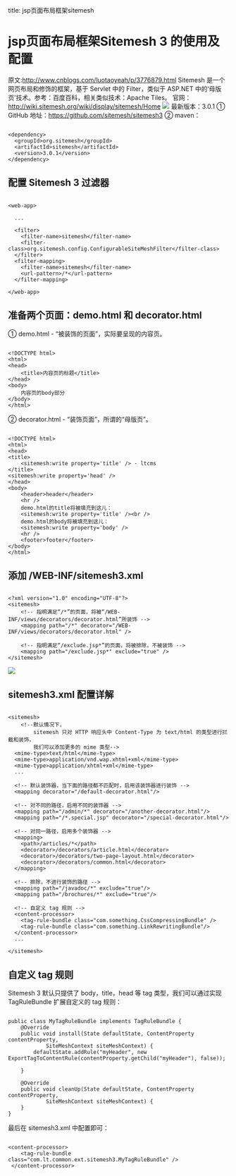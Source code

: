 title: jsp页面布局框架sitemesh 

#   jsp页面布局框架Sitemesh 3 的使用及配置 
原文:http://www.cnblogs.com/luotaoyeah/p/3776879.html
Sitemesh 是一个网页布局和修饰的框架，基于 Servlet 中的 Filter，类似于 ASP.NET 中的‘母版页’技术。参考：百度百科，相关类似技术：Apache Tiles。
官网：http://wiki.sitemesh.org/wiki/display/sitemesh/Home 
![](/data/dokuwiki/opensourcelearn/pasted/20150603-160445.png)
最新版本：3.0.1
① GitHub 地址：https://github.com/sitemesh/sitemesh3
② maven：
```

<dependency>
  <groupId>org.sitemesh</groupId>
  <artifactId>sitemesh</artifactId>
  <version>3.0.1</version>
</dependency>

```
##   配置 Sitemesh 3 过滤器 
```

<web-app>

  ...

  <filter>
    <filter-name>sitemesh</filter-name>
    <filter-class>org.sitemesh.config.ConfigurableSiteMeshFilter</filter-class>
  </filter>
  <filter-mapping>
    <filter-name>sitemesh</filter-name>
    <url-pattern>/*</url-pattern>
  </filter-mapping>
  
</web-app>

```
##  准备两个页面：demo.html 和 decorator.html 
① demo.html - “被装饰的页面”，实际要呈现的内容页。
```

<!DOCTYPE html>
<html>
<head>
    <title>内容页的标题</title>
</head>
<body>
    内容页的body部分
</body>
</html>

```
② decorator.html - “装饰页面”，所谓的“母版页”。
```

<!DOCTYPE html>
<html>
<head>
<title>
    <sitemesh:write property='title' /> - ltcms
</title>
<sitemesh:write property='head' />
</head>
<body>
    <header>header</header>
    <hr />
    demo.html的title将被填充到这儿：
    <sitemesh:write property='title' /><br />
    demo.html的body将被填充到这儿：
    <sitemesh:write property='body' />
    <hr />
    <footer>footer</footer>
</body>
</html>

```
##  添加 /WEB-INF/sitemesh3.xml 
```

<?xml version="1.0" encoding="UTF-8"?>
<sitemesh>
    <!-- 指明满足“/*”的页面，将被“/WEB-INF/views/decorators/decorator.html”所装饰 -->
    <mapping path="/*" decorator="/WEB-INF/views/decorators/decorator.html" />

    <!-- 指明满足“/exclude.jsp*”的页面，将被排除，不被装饰 -->
    <mapping path="/exclude.jsp*" exclude="true" />
</sitemesh>

```
![](/data/dokuwiki/opensourcelearn/pasted/20150603-160702.png)
##  sitemesh3.xml 配置详解 
```

<sitemesh>
    <!--默认情况下，
        sitemesh 只对 HTTP 响应头中 Content-Type 为 text/html 的类型进行拦截和装饰，
        我们可以添加更多的 mime 类型-->
  <mime-type>text/html</mime-type>
  <mime-type>application/vnd.wap.xhtml+xml</mime-type>
  <mime-type>application/xhtml+xml</mime-type>
  ...
  
  <!-- 默认装饰器，当下面的路径都不匹配时，启用该装饰器进行装饰 -->
  <mapping decorator="/default-decorator.html"/>
  
  <!-- 对不同的路径，启用不同的装饰器 -->
  <mapping path="/admin/*" decorator="/another-decorator.html"/>
  <mapping path="/*.special.jsp" decorator="/special-decorator.html"/>

  <!-- 对同一路径，启用多个装饰器 -->
  <mapping>
    <path>/articles/*</path>
    <decorator>/decorators/article.html</decorator>
    <decorator>/decorators/two-page-layout.html</decorator>
    <decorator>/decorators/common.html</decorator>
  </mapping>

  <!-- 排除，不进行装饰的路径 -->
  <mapping path="/javadoc/*" exclude="true"/>
  <mapping path="/brochures/*" exclude="true"/>
  
  <!-- 自定义 tag 规则 -->
  <content-processor>
    <tag-rule-bundle class="com.something.CssCompressingBundle" />
    <tag-rule-bundle class="com.something.LinkRewritingBundle"/>
  </content-processor>
  ...

</sitemesh>

```
##  自定义 tag 规则 
Sitemesh 3 默认只提供了 body，title，head 等 tag 类型，我们可以通过实现 TagRuleBundle 扩展自定义的 tag 规则：
```

public class MyTagRuleBundle implements TagRuleBundle {
    @Override
    public void install(State defaultState, ContentProperty contentProperty,
            SiteMeshContext siteMeshContext) {
        defaultState.addRule("myHeader", new ExportTagToContentRule(contentProperty.getChild("myHeader"), false));
        
    }
    
    @Override
    public void cleanUp(State defaultState, ContentProperty contentProperty,
            SiteMeshContext siteMeshContext) {
    }
}

```
最后在 sitemesh3.xml 中配置即可：
```

<content-processor>
    <tag-rule-bundle class="com.lt.common.ext.sitemesh3.MyTagRuleBundle" />
 </content-processor>

```